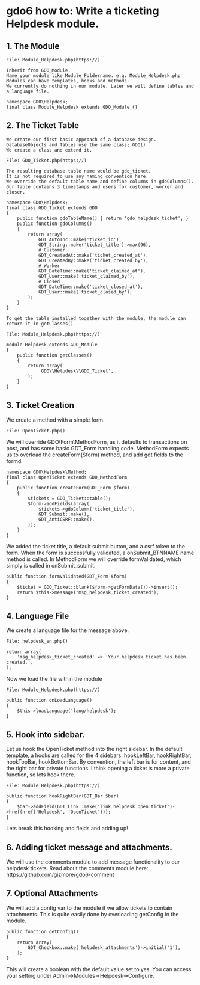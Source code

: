 # gdo6 how to: Write a ticketing Helpdesk module.

## 1. The Module

    File: Module_Helpdesk.php(https://)

    Inherit from GDO_Module.
    Name your module like Module_Foldername. e.g. Module_Helpdesk.php
    Modules can have templates, hooks and methods.
    We currently do nothing in our module. Later we will define tables and a language file. 
    
    namespace GDO\Helpdesk;
    final class Module_Helpdesk extends GDO_Module {}
    

## 2. The Ticket Table

    We create our first basic approach of a database design.
    DatabaseObjects and Tables use the same class; GDO()
    We create a class and extend it.
    
    File: GDO_Ticket.php(https://)
    
    The resulting database table name would be gdo_ticket.
    It is not required to use any naming convention here.
    We override the default table name and define columns in gdoColumns().
    Our table contains 3 timestamps and users for customer, worker and closer.
    
    namespace GDO\Helpdesk;
    final class GDO_Ticket extends GDO
    {
        public function gdoTableName() { return 'gdo_helpdesk_ticket'; }
        public function gdoColumns()
        {
            return array(
                GDT_AutoInc::make('ticket_id'),
                GDT_String::make('ticket_title')->max(96),
                # Customer
                GDT_CreatedAt::make('ticket_created_at'),
                GDT_CreatedBy::make('ticket_created_by'),
                # Worker
                GDT_DateTime::make('ticket_claimed_at'),
                GDT_User::make('ticket_claimed_by'),
                # Closed
                GDT_DateTime::make('ticket_closed_at'),
                GDT_User::make('ticket_closed_by'),
            );
        }
    }
    
    To get the table installed together with the module, the module can return it in getClasses()
    
    File: Module_Helpdesk.php(https://)
 
    module Helpdesk extends GDO_Module
    {
        public function getClasses()
        {
            return array(
                'GDO\\Helpdesk\\GDO_Ticket',
            );
        }
    }
    

## 3. Ticket Creation

We create a method with a simple form.

    File: OpenTicket.php()
    
We will override GDO\Form\MethodForm, as it defaults to transactions on post, and has some basic GDT_Form handling code.
MethodForm expects us to overload the createForm($form) method, and add gdt fields to the formd.

    namespace GDO\Helpdesk\Method;
    final class OpenTicket extends GDO_MethodForm
    {
        public function createForm(GDT_Form $form)
        {
            $tickets = GDO_Ticket::table();
            $form->addFields(array(
                $tickets->gdoColumn('ticket_title'),
                GDT_Submit::make(),
                GDT_AntiCSRF::make(),
            ));
        }
    }
    
We added the ticket title, a default submit button, and a csrf token to the form.
When the form is successfully validated, a onSubmit_BTNNAME name method is called.
In MethodForm we will override formValidated, which simply is called in onSubmit_submit.

    public function formValidated(GDT_Form $form)
    {
        $ticket = GDO_Ticket::blank($form->getFormData())->insert();
        return $this->message('msg_helpdesk_ticket_created');
    }
 
## 4. Language File
 
We create a language file for the message above.

    File: helpdesk_en.php()
    
    return array(
        'msg_helpdesk_ticket_created' => 'Your helpdesk ticket has been created.',
    );
    
Now we load the file within the module

    File: Module_Helpdesk.php(https://)

    public function onLoadLanguage()
    {
        $this->loadLanguage('lang/helpdesk');
    }
       

## 5. Hook into sidebar.

Let us hook the OpenTicket method into the right sidebar.
In the default template, a hooks are called for the 4 sidebars. hookLeftBar, hookRightBar, hookTopBar, hookBottomBar.
By convention, the left bar is for content, and the right bar for private functions.
I think opening a ticket is more a private function, so lets hook there.

    File: Module_Helpdesk.php(https://)
    
    public function hookRightBar(GDT_Bar $bar)
    {
        $bar->addField(GDT_Link::make('link_helpdesk_open_ticket')->href(href('Helpdesk', 'OpenTicket')));
    }
    
Lets break this hooking and fields and adding up!


## 6. Adding ticket message and attachments.

We will use the comments module to add message functionality to our helpdesk tickets.
Read about the comments module here: https://github.com/gizmore/gdo6-comment


## 7. Optional Attachments

We will add a config var to the module if we allow tickets to contain attachments.
This is quite easily done by overloading getConfig in the module.

    public function getConfig()
    {
      	return array(
     		GDT_Checkbox::make('helpdesk_attachments')->initial('1'),
     	);
    }

This will create a boolean with the default value set to yes.
You can access your setting under Admin->Modules->Helpdesk->Configure.


